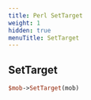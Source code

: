 ```yaml
---
title: Perl SetTarget
weight: 1
hidden: true
menuTitle: SetTarget
---
```

## SetTarget
```perl
$mob->SetTarget(mob)
```